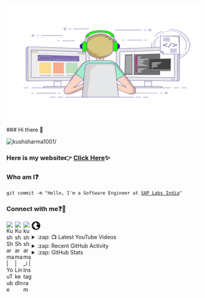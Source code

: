 <!--
**kushsharma1001/kushsharma1001** is a ✨ _special_ ✨ repository because its `README.md` (this file) appears on your GitHub profile.
Here are some ideas to get you started:

- 🔭 I’m currently working on ...
- 🌱 I’m currently learning ...
- 👯 I’m looking to collaborate on ...
- 🤔 I’m looking for help with ...
- 💬 Ask me about ...
- 📫 How to reach me: ...
- 😄 Pronouns: ...
- ⚡ Fun fact: ...
-->

<p align="center">
  <img src="https://github.com/kushsharma1001/kushsharma1001/blob/master/programmer.gif" alt="A Programmer" height="300" width="1200">
</p>
### Hi there 👋 
<p align="left"> <img src=https://komarev.com/ghpvc/?username=kushsharma1001 alt=kushsharma1001/></p>

### Here is my website:point_right: <a href="https://kushsharma1001.github.io/" target="_blank"> Click Here</a>:sparkles:

### Who am I:question: 
<code>git commit -m "Hello, I'm a Software Engineer at [SAP Labs India](https://www.sap.com/)"</code>

### Connect with me:question::email:
<!--:star: <code>[Mail](mailto:kushsharma1001@gmail.com)</code>    
:star: <code>[LinkedIn](https://www.linkedin.com/in/kushsharma1001)</code>  -->
[<img align="left" alt="Kush Sharma | YouTube" width="22px" src="https://cdn.jsdelivr.net/npm/simple-icons@v3/icons/youtube.svg" />][youtube]
[<img align="left" alt="Kush Sharma | LinkedIn" width="22px" src="https://cdn.jsdelivr.net/npm/simple-icons@v3/icons/linkedin.svg" />][linkedin]
[<img align="left" alt="kushsharma_i | Instagram" width="22px" src="https://cdn.jsdelivr.net/npm/simple-icons@v3/icons/instagram.svg" />][instagram]
[<img align="left" alt="kushsharma1001.github.io" width="22px" src="https://raw.githubusercontent.com/iconic/open-iconic/master/svg/globe.svg" />][website]
<br/>

<details>
<summary>:zap: 📺 Latest YouTube Videos</summary>
<!-- YOUTUBE:START -->
- [Theme Dance at Cultural fest of First American India, Bangalore](https://www.youtube.com/watch?v=3I5EkOMntkU)
- [Docker by Kush Sharma](https://www.youtube.com/watch?v=Mu9yt1KopRQ)
- [SAP Annual Day 2019 Salman Bhai Dance](https://www.youtube.com/watch?v=V-PvfcVwBPA)
- [Pehli Mohabbat Guitar Cover by Kush Sharma](https://www.youtube.com/watch?v=Z2f_lplskJY)
- [Annual Fest Gusto Festo Dance Battle Runnerups Team Orange: First American Software Group, Bangalore](https://www.youtube.com/watch?v=BHCBvZHvns4)
<!-- YOUTUBE:END -->
</details>

<details>
  <summary>:zap: Recent GitHub Activity</summary>
<!--START_SECTION:activity-->
1. 🗣 Commented on [#12758](https://github.com/spring-projects/spring-boot/issues/12758) in [spring-projects/spring-boot](https://github.com/spring-projects/spring-boot)
2. 🗣 Commented on [#1801](https://github.com/springfox/springfox/issues/1801) in [springfox/springfox](https://github.com/springfox/springfox)
3. 🗣 Commented on [#2817](https://github.com/springfox/springfox/issues/2817) in [springfox/springfox](https://github.com/springfox/springfox)
<!--END_SECTION:activity-->
</details>


<details>
  <summary>:zap: GitHub Stats</summary>
  <img align="left" alt="Kush Sharma's GitHub Stats" src="https://github-readme-stats.codestackr.vercel.app/api?username=kushsharma1001&show_icons=true&hide_border=true" />
</details>



[website]: https://kushsharma1001.github.io/
[youtube]: https://www.youtube.com/channel/UCuLjzuWdH3uLrP9OsHPvQ5w
[instagram]: https://instagram.com/kushsharma_i
[linkedin]: https://linkedin.com/in/kushsharma1001
